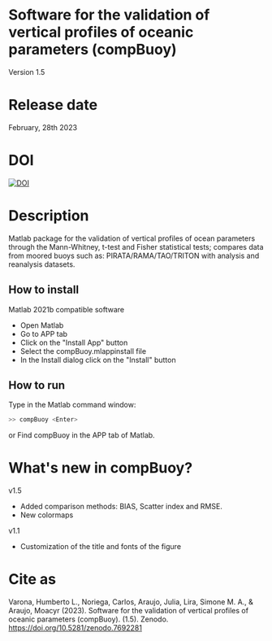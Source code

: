 # Software for the validation of vertical profiles of oceanic parameters (compBuoy)

Version 1.5

# Release date

February, 28th 2023

# DOI
[![DOI](https://zenodo.org/badge/423248921.svg)](https://doi.org/10.5281/zenodo.7692281)



# Description

Matlab package for the validation of vertical profiles of ocean parameters through the Mann-Whitney, t-test and Fisher statistical tests; compares data from moored buoys such as: PIRATA/RAMA/TAO/TRITON with analysis and reanalysis datasets.

## How to install

Matlab 2021b compatible software

- Open Matlab
- Go to APP tab
- Click on the "Install App" button
- Select the compBuoy.mlappinstall file
- In the Install dialog click on the "Install" button

## How to run

Type in the Matlab command window:

```sh
>> compBuoy <Enter>
```
or Find compBuoy in the APP tab of Matlab.

# What's new in compBuoy?

v1.5

- Added comparison methods: BIAS, Scatter index and RMSE.
- New colormaps

v1.1

- Customization of the title and fonts of the figure

# Cite as

Varona, Humberto L., Noriega, Carlos, Araujo, Julia, Lira, Simone M. A., & Araujo, Moacyr (2023). Software for the validation of vertical profiles of oceanic parameters (compBuoy). (1.5). Zenodo. https://doi.org/10.5281/zenodo.7692281
